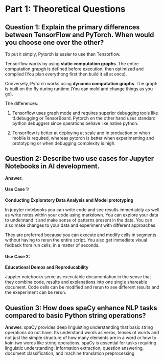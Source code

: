 # Part 1: Theoretical Questions

## Question 1: Explain the primary differences between TensorFlow and PyTorch. When would you choose one over the other?

To put it simply, Pytorch is easier to use than Tensorflow. 

Tensorflow works by using **static computation graphs**. The entire computation grapgh is defined before execution, then optimized and compiled (You plan everythong first then build it all at once). 

Conversely, Pytorch works using **dynamic computation graphs**. The graph is built on the fly during runtime (You can mold and change things as you go).

The differences:

1. Tensorflow uses graph mode and requires superior debugging tools like tf.debugging or TensorBoard. Pytorch on the other hand uses standard python debuggers since operations behave like native python. 

2. Tensorflow is better at deploying at scale and in production or when mobile is required, whereas pytorch is better when experimenting and prototyping or when debugging complexity is high. 


## Question 2: Describe two use cases for Jupyter Notebooks in AI development.

**Answer:**

#### Use Case 1:
**Conducting Exploratory Data Analysis and Model prototyping**

In jupyter notebooks you can write code and see results immediately as well as write notes within your code using markdown. You can explore your data to understand it and make sense of patterns present in the data. You can also make changes to your data and experiment with different approaches. 

They are preferred because you can execute and modify cells in segments without having to rerun the entire script. You also get immediate visual fedback from run cells, in a matter of seconds. 

#### Use Case 2: 
**Educational Demos and Reproducability**

Jupyter notebooks serve as executable documentation in the sense that they combine code, results and explanations into one single shareable document. Code cells can be modified and rerun to see different results and the exeperiment can be rerun.


## Question 3: How does spaCy enhance NLP tasks compared to basic Python string operations?
**Answer:**
spaCy provides deep linguisting understanding that basic string operations do not have. Its understand words as verbs, tenses of words and not just the simple structure of how many elements are in a word or how to koin two words like string operations. spaCy is essential for tasks requiring linguistic understanding: information extraction, question answering, document classification, and machine translation preprocessing.